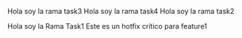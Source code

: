 Hola soy la rama task3
Hola soy la rama task4
Hola soy la rama task2
 
Hola soy la Rama Task1
Este es un hotfix crítico para feature1
